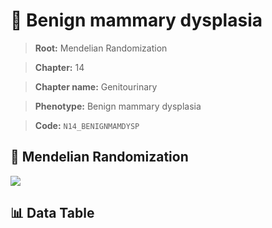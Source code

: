 # 🧪 Benign mammary dysplasia

> **Root:** Mendelian Randomization

> **Chapter:** 14  

> **Chapter name:** Genitourinary

> **Phenotype:** Benign mammary dysplasia  

> **Code:** `N14_BENIGNMAMDYSP`

## 🧬 Mendelian Randomization  

<img src="/MR/Figures/Forward/N14_BENIGNMAMDYSP.png"/>

## 📊 Data Table

<CsvTableMRF src="/MR_Data/Forward/N14_BENIGNMAMDYSP.csv"/>
